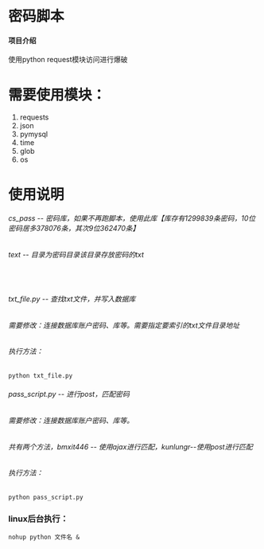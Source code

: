 # 密码脚本

#### 项目介绍
使用python request模块访问进行爆破


# 需要使用模块：
1. requests
2. json
3. pymysql
4. time
5. glob
6. os

# 使用说明
###### cs_pass -- 密码库，如果不再跑脚本，使用此库【库存有1299839条密码，10位密码居多378076条，其次9位362470条】

###### text -- 目录为密码目录该目录存放密码的txt
<br>

###### txt_file.py -- 查找txt文件，并写入数据库
###### 需要修改：连接数据库账户密码、库等。需要指定要索引的txt文件目录地址
###### 执行方法：
    python txt_file.py
###### pass_script.py -- 进行post，匹配密码
###### 需要修改：连接数据库账户密码、库等。
###### 共有两个方法，bmxit446 -- 使用ajax进行匹配，kunlungr--使用post进行匹配
###### 执行方法：
    python pass_script.py
### linux后台执行：
	nohup python 文件名 &

